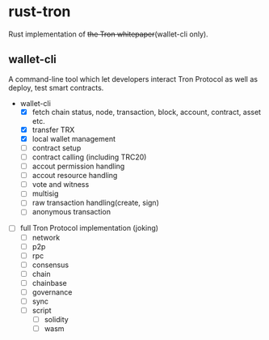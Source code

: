 # rust-tron

Rust implementation of ~~the Tron whitepaper~~(wallet-cli only).

## wallet-cli

A command-line tool which let developers interact Tron Protocol as well as deploy, test smart contracts.

- wallet-cli
  - [x] fetch chain status, node, transaction, block, account, contract, asset etc.
  - [x] transfer TRX
  - [x] local wallet management
  - [ ] contract setup
  - [ ] contract calling (including TRC20)
  - [ ] accout permission handling
  - [ ] accout resource handling
  - [ ] vote and witness
  - [ ] multisig
  - [ ] raw transaction handling(create, sign)
  - [ ] anonymous transaction
- [ ] full Tron Protocol implementation (joking)
  - [ ] network
  - [ ] p2p
  - [ ] rpc
  - [ ] consensus
  - [ ] chain
  - [ ] chainbase
  - [ ] governance
  - [ ] sync
  - [ ] script
    - [ ] solidity
    - [ ] wasm
